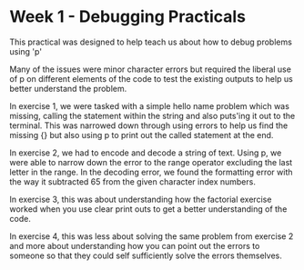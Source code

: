 # Week 1 - Debugging Practicals

This practical was designed to help teach us about how to debug problems using 'p'

Many of the issues were minor character errors but required the liberal use of p on different elements of the code to test the existing outputs to help us better understand the problem.

In exercise 1, we were tasked with a simple hello name problem which was missing, calling the statement within the string and also puts'ing it out to the terminal.
This was narrowed down through using errors to help us find the missing {} but also using p to print out the called statement at the end.

In exercise 2, we had to encode and decode a string of text. Using p, we were able to narrow down the error to the range operator excluding the last letter in the range.
In the decoding error, we found the formatting error with the way it subtracted 65 from the given character index numbers.

In exercise 3, this was about understanding how the factorial exercise worked when you use clear print outs to get a better understanding of the code.

In exercise 4, this was less about solving the same problem from exercise 2 and more about understanding how you can point out the errors to someone so that they could self sufficiently solve the errors themselves.